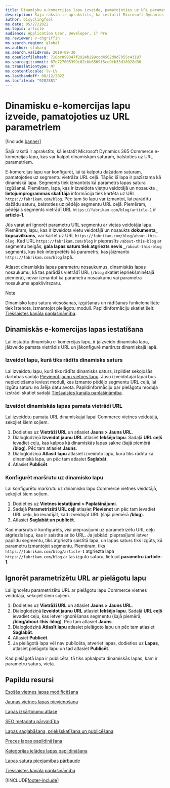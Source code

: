 ```yaml
---
title: Dinamisku e-komercijas lapu izveide, pamatojoties uz URL parametriem
description: Šajā rakstā ir aprakstīts, kā iestatīt Microsoft Dynamics 365 Commerce e-komercijas lapu, kas var kalpot dinamiskam saturam, balstoties uz URL parametriem.
author: bicyclingfool
ms.date: 05/27/2022
ms.topic: article
audience: Application User, Developer, IT Pro
ms.reviewer: v-chgriffin
ms.search.region: global
ms.author: stuharg
ms.search.validFrom: 2019-09-30
ms.openlocfilehash: 718bc099347f2924b299ccd4562d9d7055c43187
ms.sourcegitcommit: 87e727005399c82cbb6509f5ce9fb33d18928d30
ms.translationtype: MT
ms.contentlocale: lv-LV
ms.lasthandoff: 08/12/2022
ms.locfileid: "9282881"
---
```

# <a name="create-dynamic-e-commerce-pages-based-on-url-parameters"></a>Dinamisku e-komercijas lapu izveide, pamatojoties uz URL parametriem

[!include [banner](includes/banner.md)]

Šajā rakstā ir aprakstīts, kā iestatīt Microsoft Dynamics 365 Commerce e-komercijas lapu, kas var kalpot dinamiskam saturam, balstoties uz URL parametriem.

E-komercijas lapu var konfigurēt, lai tā kalpotu dažādam saturam, pamatojoties uz segmentu vietrāža URL ceļā. Tāpēc šī lapa ir pazīstama kā dinamiskā lapa. Segments tiek izmantots kā parametrs lapas satura izgūšanai. Piemēram, lapa, kas ir izveidota vietņu veidotājā un nosaukta **\_ lietojumprogrammas skatītāja** informācija tiek kartēta uz URL `https://fabrikam.com/blog`. Pēc tam šo lapu var izmantot, lai parādītu dažādu saturu, balstoties uz pēdējo segmentu URL ceļā. Piemēram, pēdējais segments vietrādī URL `https://fabrikam.com/blog/article-1` ir **article-1**.

Jūs varat arī ignorēt parametru URL segmentu ar vietas veidotāja lapu. Piemēram, lapu, kas ir izveidota vietu veidotājā un nosaukts **dokumenta\_ kopsavilkums**, var kartēt uz URL `https://fabrikam.com/blog/about-this-blog`. Kad URL `https://fabrikam.com/blog` ir pieprasīts `/about-this-blog` ar segmentu beigās, **gala lapas saturs tiek atgriezts nevis \_**`/about-this-blog` segments, kas tiek interpretēts kā parametrs, kas jāizmanto `https://fabrikam.com/blog` lapā. 

Atlasot dinamiskās lapas parametru nosaukumus, dinamiskās lapas nosaukumu, kā tas parādās vietrādī URL (`/blog` skatiet iepriekšminētajā piemērā), nevar izmantot kā parametra nosaukumu vai parametra nosaukuma apakšvirszaru. 

> [!NOTE]
> Dinamisko lapu satura viesošanas, izgūšanas un rādīšanas funkcionalitāte tiek īstenota, izmantojot pielāgotu moduli. Papildinformāciju skatiet šeit: [Tiešsaistes kanāla paplašināmība](e-commerce-extensibility/overview.md).

## <a name="set-up-a-dynamic-e-commerce-page"></a>Dinamiskās e-komercijas lapas iestatīšana

Lai iestatītu dinamisku e-komercijas lapu, ir jāizveido dinamiskā lapa, jāizveido pamata vietrādis URL un jākonfigurē maršruts dinamiskajā lapā.

### <a name="create-the-page-that-will-serve-dynamic-content"></a>Izveidot lapu, kurā tiks rādīts dinamisks saturs

Lai izveidotu lapu, kurā tiks rādīts dinamisks saturs, izpildiet sekojošās darbības sadaļā [Pievienot jaunu vietnes lapu](add-new-page.md). Jūsu izveidotajai lapai būs nepieciešams ieviest moduli, kas izmanto pēdējo segmentu URL ceļā, lai izgūtu saturu no ārēja datu avota. Papildinformāciju par pielāgotu moduļa izstrādi skatiet sadaļā [Tiešsaistes kanāla paplašināmība](e-commerce-extensibility/overview.md).

### <a name="create-the-base-url-for-the-dynamic-page"></a>Izveidot dinamiskās lapas pamata vietrādi URL

Lai izveidotu pamata URL dinamiskajai lapai Commerce vietnes veidotājā, sekojiet šiem soļiem.

1. Dodieties uz **Vietrāži URL** un atlasiet **Jauns \> Jauns URL**.
1. Dialoglodziņā **Izveidot jaunu URL** atlasiet **Iekšējo lapu**. Sadaļā **URL ceļš** ievadiet ceļu, kas kalpos kā dinamiskās lapas sakne (šajā piemērā **/blog**). Pēc tam atlasiet **Jauns**.
1. Dialoglodziņā **Atlasīt lapu** atlasiet izveidoto lapu, kura tiks rādīta kā dinamiskā lapa, un pēc tam atlasiet **Saglabāt**.
1. Atlasiet **Publicēt**.

### <a name="configure-the-route-to-the-dynamic-page"></a>Konfigurēt maršrutu uz dinamisko lapu

Lai konfigurētu maršrutu uz dinamisko lapu Commerce vietnes veidotājā, sekojiet šiem soļiem.

1. Dodieties uz **Vietnes iestatījumi \> Paplašinājumi**.
1. Sadaļā **Parametrizēti URL ceļi** atlasiet **Pievienot** un pēc tam ievadiet URL ceļu, ko ievadījāt, kad izveidojāt URL (šajā piemērā **/blog**).
1. Atlasiet **Saglabāt un publicēt**.

Kad maršruts ir konfigurēts, visi pieprasījumi uz parametrizētu URL ceļu atgriezīs lapu, kas ir saistīta ar šo URL. Ja jebkādi pieprasījumi ietver papildu segmentu, tiks atgriezta saistītā lapa, un lapas saturs tiks izgūts, kā parametru izmantojot segmentu. Piemēram, tiks `https://fabrikam.com/blog/article-1` atgriezta lapa `https://fabrikam.com/blog` ar tās izgūto saturu, lietojot **parametru /article-1**.

## <a name="override-a-parameterized-url-with-a-custom-page"></a>Ignorēt parametrizētu URL ar pielāgotu lapu

Lai ignorētu parametrizētu URL ar pielāgotu lapu Commerce vietnes veidotājā, sekojiet šiem soļiem.

1. Dodieties uz **Vietrāži URL** un atlasiet **Jauns \> Jauns URL**.
1. Dialoglodziņā **Izveidot jaunu URL** atlasiet **Iekšējo lapu**. Sadaļā **URL ceļš** ievadiet ceļu, kas ietver ignorēšanas segmentu (šajā piemērā, **/blog/about-this-blog**). Pēc tam atlasiet **Jauns**.
1. Dialoglodziņā **Atlasīt lapu** atlasiet pielāgoto lapu un pēc tam atlasiet **Saglabāt**.
1. Atlasiet **Publicēt**.
1. Ja pielāgotā lapa vēl nav publicēta, atveriet lapas, dodieties uz **Lapas**, atlasiet pielāgoto lapu un tad atlasiet **Publicēt**.

Kad pielāgotā lapa ir publicēta, tā tiks apkalpota dinamiskās lapas, kam ir parametru saturs, vietā.

## <a name="additional-resources"></a>Papildu resursi

[Esošās vietnes lapas modificēšana](modify-existing-page.md)

[Jaunas vietnes lapas pievienošana](add-new-page.md)

[Lapas izkārtojumu atlase](select-page-layouts.md)

[SEO metadatu pārvaldība](manage-seo-metadata.md)

[Lapas saglabāšana, priekšskatīšana un publicēšana](save-preview-publish-page.md)

[Preces lapas papildināšana](enrich-product-page.md)

[Kategorijas ielādes lapas papildināšana](enrich-category-page.md)

[Lapas satura pieejamības pārbaude](verify-accessibility.md)

[Tiešsaistes kanāla paplašināmība](e-commerce-extensibility/overview.md)


[!INCLUDE[footer-include](../includes/footer-banner.md)]
